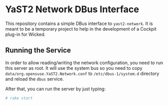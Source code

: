 # YaST2 Network DBus Interface

This repository contains a simple DBus interface to `yast2-network`. It is meant
to be a temporary project to help in the development of a Cockpit plug-in for
Wicked.

## Running the Service

In order to allow reading/writing the network configuration, you need to run this server as root. It will use the system bus so you need to copy `data/org.opensuse.YaST2.Network.conf` to `/etc/dbus-1/system.d` directory and reload the `dbus` service.

After that, you can run the server by just typing:

```sh
# rake start
```
